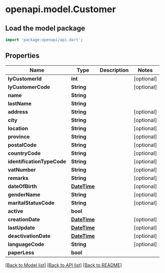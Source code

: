 # openapi.model.Customer

## Load the model package
```dart
import 'package:openapi/api.dart';
```

## Properties
Name | Type | Description | Notes
------------ | ------------- | ------------- | -------------
**lyCustomerId** | **int** |  | [optional] 
**lyCustomerCode** | **String** |  | [optional] 
**name** | **String** |  | 
**lastName** | **String** |  | 
**address** | **String** |  | [optional] 
**city** | **String** |  | [optional] 
**location** | **String** |  | [optional] 
**province** | **String** |  | [optional] 
**postalCode** | **String** |  | [optional] 
**countryCode** | **String** |  | [optional] 
**identificationTypeCode** | **String** |  | [optional] 
**vatNumber** | **String** |  | [optional] 
**remarks** | **String** |  | [optional] 
**dateOfBirth** | [**DateTime**](DateTime.md) |  | [optional] 
**genderName** | **String** |  | [optional] 
**maritalStatusCode** | **String** |  | [optional] 
**active** | **bool** |  | 
**creationDate** | [**DateTime**](DateTime.md) |  | [optional] 
**lastUpdate** | [**DateTime**](DateTime.md) |  | [optional] 
**deactivationDate** | [**DateTime**](DateTime.md) |  | [optional] 
**languageCode** | **String** |  | [optional] 
**paperLess** | **bool** |  | 

[[Back to Model list]](../README.md#documentation-for-models) [[Back to API list]](../README.md#documentation-for-api-endpoints) [[Back to README]](../README.md)


